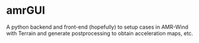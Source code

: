 # amrGUI
A python backend and front-end (hopefully) to setup cases in AMR-Wind with Terrain and generate postprocessing to obtain acceleration maps, etc. 
